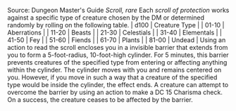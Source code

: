 Source: Dungeon Master's Guide
*Scroll, rare*
Each *scroll of protection* works against a specific type of creature chosen by the DM or determined randomly by rolling on the following table.
| d100 | Creature Type |
| 01-10 | Aberrations |
| 11-20 | Beasts |
| 21-30 | Celestials |
| 31-40 | Elementals |
| 41-50 | Fey |
| 51-60 | Fiends |
| 61-70 | Plants |
| 81-00 | Undead |
Using an action to read the scroll encloses you in a invisible barrier that extends from you to form a 5-foot-radius, 10-foot-high cylinder. For 5 minutes, this barrier prevents creatures of the specified type from entering or affecting anything within the cylinder.
The cylinder moves with you and remains centered on you. However, if you move in such a way that a creature of the specified type would be inside the cylinder, the effect ends.
A creature can attempt to overcome the barrier by using an action to make a DC 15 Charisma check. On a success, the creature ceases to be affected by the barrier.